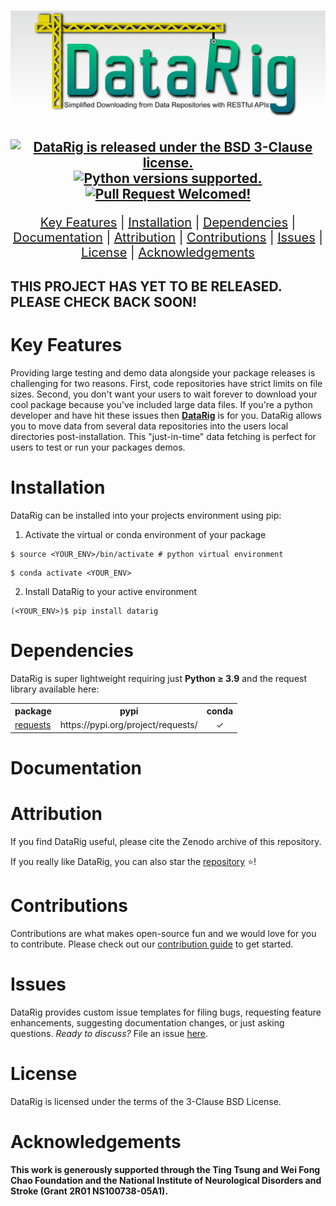 <h1 align="center">
    <img src="https://github.com/mscaudill/datarig/blob/master/docs/imgs/logo.png" 
    style="width:700px;height:auto;"/>
</h1>

<h2 align="center">
<p align="center">
  <a href="https://github.com/mscaudill/datarig/blob/master/LICENSE"><img
    src="https://img.shields.io/badge/License-BSD%203--Clause-teal" 
    alt="DataRig is released under the BSD 3-Clause license." />
  </a>
  <a href="https://github.com/mscaudill/datarig/tree/master#Dependencies"><img 
    src="https://img.shields.io/pypi/pyversions/openseize?logo=python&logoColor=gold" 
    alt="Python versions supported." />
  </a>
 <a href="https://github.com/mscaudill/datarig/pulls"><img 
    src="https://img.shields.io/badge/PRs-welcome-F8A3A3"
    alt="Pull Request Welcomed!" />
  </a>
</p>
</h2>

<p align="center"  style="font-size: 20px">
<a href="#Key-Features">Key Features</a>   |  
<a href="#Installation">Installation</a>   |  
<a href="#Dependencies">Dependencies</a>   |  
<a href="#Documentation">Documentation</a>   |  
<a href="#Attribution">Attribution</a>   |  
<a href="#Contributions">Contributions</a>   |  
<a href="#Issues">Issues</a>   |  
<a href="#License">License</a> |
<a href="#Acknowledgements">Acknowledgements</a> 
</p>


## THIS PROJECT HAS YET TO BE RELEASED. PLEASE CHECK BACK SOON!

# Key Features
Providing large testing and demo data alongside your package releases is
challenging for two reasons. First, code repositories have strict limits on file
sizes. Second, you don't want your users to wait forever to download your cool
package because you've included large data files.  If you're a python developer
and have hit these issues then <b><a href=https://github.com/mscaudill/datarig
target=_blank>DataRig</a></b> is for you.  DataRig allows you to
move data from several data repositories into the users local directories
post-installation. This "just-in-time" data fetching is perfect for users to
test or run your packages demos.

# Installation
DataRig can be installed into your projects environment using pip:

1. Activate the virtual or conda environment of your package
```Shell
$ source <YOUR_ENV>/bin/activate # python virtual environment
```

```Shell
$ conda activate <YOUR_ENV>
```

2. Install DataRig to your active environment
```Shell
(<YOUR_ENV>)$ pip install datarig
```

# Dependencies

DataRig is super lightweight requiring just <b>Python <span>&#8805;</span>
3.9</b> and the request library available here:

<table>

<tr>
    <th>package</th>
    <th>pypi</th>
    <th>conda</th>
  </tr>

<tr>
    <td><a href="https://requests.readthedocs.io/en/latest/" 
        target=_blank>requests</a></td>
    <td>https://pypi.org/project/requests/</td>
    <td align='center'><span>&#10003;</span></td>
  </tr>

</table>

# Documentation

# Attribution
If you find DataRig useful, please cite the Zenodo archive of this repository.

If you really like DataRig, you can also star the <a
href=https://github.com/mscaudill/datarig>repository</a> 
<span>&#11088;</span>!

# Contributions
Contributions are what makes open-source fun and we would love for you to
contribute. Please check out our [contribution guide](
https://github.com/mscaudill/datarig/blob/master/.github/CONTRIBUTING.md)
to get started.

# Issues

DataRig provides custom issue templates for filing bugs, requesting
feature enhancements, suggesting documentation changes, or just asking
questions. *Ready to discuss?* File an issue <a
href=https://github.com/mscaudill/datarig/issues/new/choose>here</a>. 

# License

DataRig is licensed under the terms of the 3-Clause BSD License.

# Acknowledgements

**This work is generously supported through the Ting Tsung and Wei Fong Chao 
Foundation and the National Institute of Neurological Disorders and Stroke 
(Grant 2R01 NS100738-05A1).**



